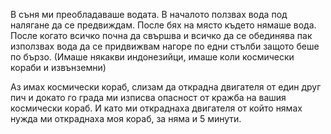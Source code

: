 В съня ми преобладаваше водата. В началото ползвах вода под налягане да се предвиждам. После бях на място където нямаше вода. После когато всичко почна да свършва и всичко да се обединява пак използвах вода да се придвижвам нагоре по едни стълби защото беше по бързо. (Имаше някакви индонезийци, имаше коли космически кораби и извънземни)

Аз имах космически кораб, слизам да открадна двигателя от един друг пич и докато го града ми изписва опасност от кражба на вашия космически кораб. И като ми откраднаха двигателя от който нямах нужда ми откраднаха моя кораб, за няма и 5 минути.